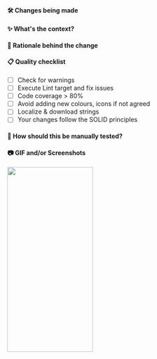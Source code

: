 #### 🛠️ Changes being made
<!-- Here describe the changes you've made in this pull request. Include an itemized list if you can. It'll help the reviewer -->

#### ✨ What's the context?
<!-- What's the context for the changes? Are there any -->

#### 🧠 Rationale behind the change
<!-- Why did you choose to make these changes? Were there any trade-offs you had to consider? -->

#### 📋 Quality checklist
- [ ] Check for warnings
- [ ] Execute Lint target and fix issues
- [ ] Code coverage > 80%
- [ ] Avoid adding new colours, icons if not agreed
- [ ] Localize & download strings
- [ ] Your changes follow the SOLID principles

#### 🎯 How should this be manually tested?

#### 📷 GIF and/or Screenshots
<!-- If you made Ul changes, what are the before an afters? In case it's a new feature, how does it look like? -->

<img src="" width="195" height="422" />
